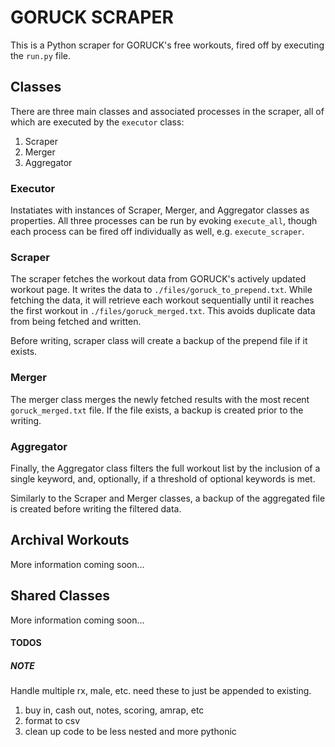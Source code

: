 # GORUCK SCRAPER

This is a Python scraper for GORUCK's free workouts, fired off by executing the `run.py` file.

## Classes

There are three main classes and associated processes in the scraper, all of which are executed by the `executor` class:
  1. Scraper
  2. Merger
  3. Aggregator

### Executor

Instatiates with instances of Scraper, Merger, and Aggregator classes as properties. All three processes can be run by evoking `execute_all`, though each process can be fired off individually as well, e.g. `execute_scraper`.

### Scraper

The scraper fetches the workout data from GORUCK's actively updated workout page. It writes the data to `./files/goruck_to_prepend.txt`. While fetching the data, it will retrieve each workout sequentially until it reaches the first workout in `./files/goruck_merged.txt`. This avoids duplicate data from being fetched and written.

Before writing, scraper class will create a backup of the prepend file if it exists.

### Merger

The merger class merges the newly fetched results with the most recent `goruck_merged.txt` file. If the file exists, a backup is created prior to the writing.


### Aggregator

Finally, the Aggregator class filters the full workout list by the inclusion of a single keyword, and, optionally, if a threshold of optional keywords is met. 

Similarly to the Scraper and Merger classes, a backup of the aggregated file is created before writing the filtered data.


## Archival Workouts

More information coming soon...

## Shared Classes

More information coming soon...

#### TODOS

##### NOTE

Handle multiple rx, male, etc. need these to just be appended to existing.
  1. buy in, cash out, notes, scoring, amrap, etc
  2. format to csv
  3. clean up code to be less nested and more pythonic
